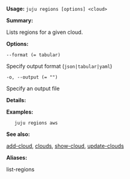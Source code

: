 **Usage:** `juju regions [options] <cloud>`

**Summary:**

Lists regions for a given cloud.

**Options:**

`--format (= tabular)`

Specify output format (`json|tabular|yaml`)

`-o, --output (= "")`

Specify an output file

**Details:**

**Examples:**

`   juju regions aws`

**See also:**

[add-cloud](https://discourse.jujucharms.com/t/command-add-cloud/1669), [clouds](https://discourse.jujucharms.com/t/command-clouds/1695), [show-cloud](https://discourse.jujucharms.com/t/command-show-cloud/1820), [update-clouds](https://discourse.jujucharms.com/t/command-update-clouds/1847)

**Aliases:**

list-regions
